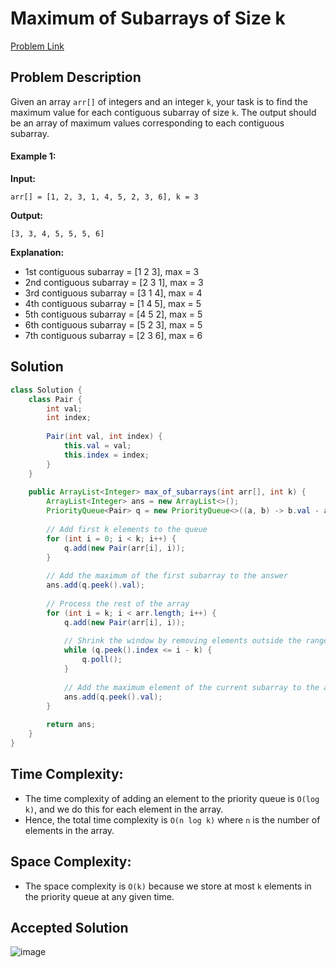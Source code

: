 # Maximum of Subarrays of Size k
[Problem Link](https://www.geeksforgeeks.org/problems/maximum-of-all-subarrays-of-size-k3101/1)

## Problem Description

Given an array `arr[]` of integers and an integer `k`, your task is to find the maximum value for each contiguous subarray of size `k`. The output should be an array of maximum values corresponding to each contiguous subarray.

#### Example 1:
**Input:**
```text
arr[] = [1, 2, 3, 1, 4, 5, 2, 3, 6], k = 3
```

**Output:**
```text
[3, 3, 4, 5, 5, 5, 6]
```

**Explanation:**
- 1st contiguous subarray = [1 2 3], max = 3
- 2nd contiguous subarray = [2 3 1], max = 3
- 3rd contiguous subarray = [3 1 4], max = 4
- 4th contiguous subarray = [1 4 5], max = 5
- 5th contiguous subarray = [4 5 2], max = 5
- 6th contiguous subarray = [5 2 3], max = 5
- 7th contiguous subarray = [2 3 6], max = 6

## Solution

```java
class Solution {
    class Pair {
        int val;
        int index;
        
        Pair(int val, int index) {
            this.val = val;
            this.index = index;
        }
    }
    
    public ArrayList<Integer> max_of_subarrays(int arr[], int k) {
        ArrayList<Integer> ans = new ArrayList<>();
        PriorityQueue<Pair> q = new PriorityQueue<>((a, b) -> b.val - a.val);
        
        // Add first k elements to the queue
        for (int i = 0; i < k; i++) {
            q.add(new Pair(arr[i], i));
        }
        
        // Add the maximum of the first subarray to the answer
        ans.add(q.peek().val);
        
        // Process the rest of the array
        for (int i = k; i < arr.length; i++) {
            q.add(new Pair(arr[i], i));
            
            // Shrink the window by removing elements outside the range of the current subarray
            while (q.peek().index <= i - k) {
                q.poll();
            }
            
            // Add the maximum element of the current subarray to the answer
            ans.add(q.peek().val);
        }
        
        return ans;
    }
}
```

## Time Complexity:
- The time complexity of adding an element to the priority queue is `O(log k)`, and we do this for each element in the array.
- Hence, the total time complexity is `O(n log k)` where `n` is the number of elements in the array.

## Space Complexity:
- The space complexity is `O(k)` because we store at most `k` elements in the priority queue at any given time.

## Accepted Solution
![image](https://github.com/user-attachments/assets/53d6050c-bcbf-4a2b-9df8-81ca97784cd6)

